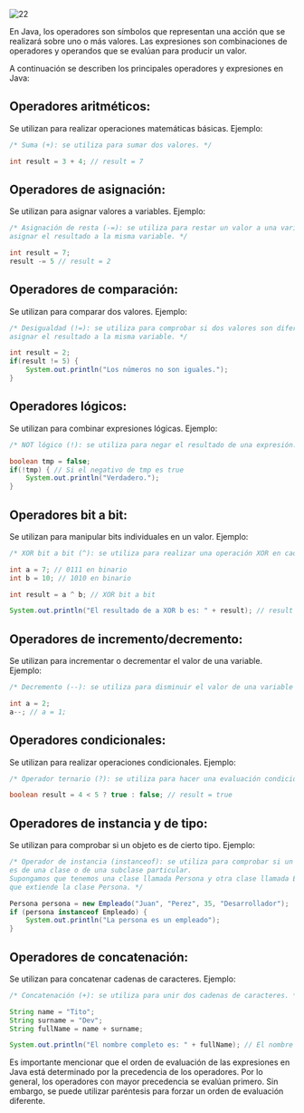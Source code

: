 ![22](https://user-images.githubusercontent.com/75398496/222225672-87fae5f8-8acd-4456-a070-a66638e13794.png)

En Java, los operadores son símbolos que representan una acción que se realizará sobre uno o más valores. Las expresiones son combinaciones de operadores y operandos que se evalúan para producir un valor.

A continuación se describen los principales operadores y expresiones en Java:

## Operadores aritméticos:
Se utilizan para realizar operaciones matemáticas básicas. Ejemplo:

``` java
/* Suma (+): se utiliza para sumar dos valores. */

int result = 3 + 4; // result = 7
```

## Operadores de asignación:
Se utilizan para asignar valores a variables. Ejemplo:
``` java
/* Asignación de resta (-=): se utiliza para restar un valor a una variable y 
asignar el resultado a la misma variable. */

int result = 7;
result -= 5 // result = 2
```

## Operadores de comparación:
Se utilizan para comparar dos valores. Ejemplo:
``` java
/* Desigualdad (!=): se utiliza para comprobar si dos valores son diferentes.
asignar el resultado a la misma variable. */

int result = 2;
if(result != 5) {
    System.out.println("Los números no son iguales.");
}
```

## Operadores lógicos:
Se utilizan para combinar expresiones lógicas. Ejemplo:
``` java
/* NOT lógico (!): se utiliza para negar el resultado de una expresión. */

boolean tmp = false;
if(!tmp) { // Si el negativo de tmp es true
    System.out.println("Verdadero.");
}
```

## Operadores bit a bit:
Se utilizan para manipular bits individuales en un valor. Ejemplo:
``` java
/* XOR bit a bit (^): se utiliza para realizar una operación XOR en cada bit de dos valores. */

int a = 7; // 0111 en binario
int b = 10; // 1010 en binario

int result = a ^ b; // XOR bit a bit

System.out.println("El resultado de a XOR b es: " + result); // result =  13 (1101 en binario)
```

## Operadores de incremento/decremento:
Se utilizan para incrementar o decrementar el valor de una variable. Ejemplo:
``` java
/* Decremento (--): se utiliza para disminuir el valor de una variable en 1. */

int a = 2;
a--; // a = 1;
```

## Operadores condicionales:
Se utilizan para realizar operaciones condicionales. Ejemplo:
``` java
/* Operador ternario (?): se utiliza para hacer una evaluación condicional en una sola línea de código. */

boolean result = 4 < 5 ? true : false; // result = true
```

## Operadores de instancia y de tipo:
Se utilizan para comprobar si un objeto es de cierto tipo. Ejemplo:
``` java
/* Operador de instancia (instanceof): se utiliza para comprobar si un objeto 
es de una clase o de una subclase particular. 
Supongamos que tenemos una clase llamada Persona y otra clase llamada Empleado 
que extiende la clase Persona. */

Persona persona = new Empleado("Juan", "Perez", 35, "Desarrollador");
if (persona instanceof Empleado) {
    System.out.println("La persona es un empleado");
}
```

## Operadores de concatenación:
Se utilizan para concatenar cadenas de caracteres. Ejemplo:
``` java
/* Concatenación (+): se utiliza para unir dos cadenas de caracteres. */

String name = "Tito";
String surname = "Dev";
String fullName = name + surname;

System.out.println("El nombre completo es: " + fullName); // El nombre completo es: TitoDev
```

Es importante mencionar que el orden de evaluación de las expresiones en Java está determinado por la precedencia de los operadores. Por lo general, los operadores con mayor precedencia se evalúan primero. Sin embargo, se puede utilizar paréntesis para forzar un orden de evaluación diferente.

